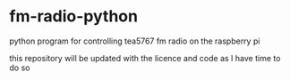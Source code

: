 fm-radio-python
===============

python program for controlling tea5767 fm radio on the raspberry pi

this repository will be updated with the licence and code as I have time to do so
